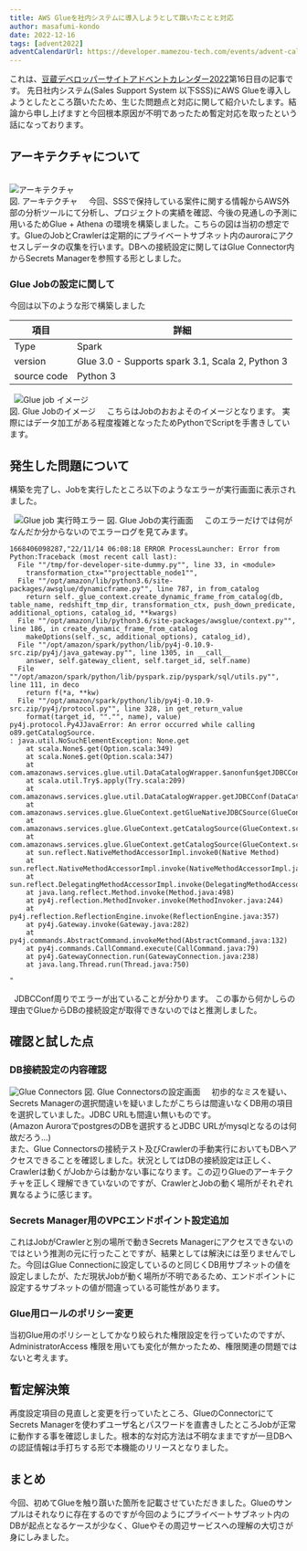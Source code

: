 ```yaml
---
title: AWS Glueを社内システムに導入しようとして躓いたことと対応
author: masafumi-kondo
date: 2022-12-16
tags: [advent2022]
adventCalendarUrl: https://developer.mamezou-tech.com/events/advent-calendar/2022/
---
```

これは、[豆蔵デベロッパーサイトアドベントカレンダー2022](https://developer.mamezou-tech.com/events/advent-calendar/2022/)第16日目の記事です。
先日社内システム(Sales Support System 以下SSS)にAWS Glueを導入しようとしたところ躓いたため、生じた問題点と対応に関して紹介いたします。結論から申し上げますと今回根本原因が不明であったため暫定対応を取ったという話になっております。    

## アーキテクチャについて  
&nbsp;  
![アーキテクチャ](/img/sss/glue_for_analisis.png "アーキテクチャ図")  
図. アーキテクチャ
&nbsp;
&nbsp;
今回、SSSで保持している案件に関する情報からAWS外部の分析ツールにて分析し、プロジェクトの実績を確認、今後の見通しの予測に用いるためGlue + Athena の環境を構築しました。こちらの図は当初の想定です。GlueのJobとCrawlerは定期的にプライベートサブネット内のauroraにアクセスしデータの収集を行います。DBへの接続設定に関してはGlue Connector内からSecrets Managerを参照する形としました。  

### Glue Jobの設定に関して  
今回は以下のような形で構築しました  

| 項目          | 詳細                                               |
|-------------|--------------------------------------------------|
| Type        | Spark                                            |
| version     | Glue 3.0 - Supports spark 3.1, Scala 2, Python 3 |
| source code | Python 3                                         |

&nbsp;
![Glue job イメージ](/img/sss/glue_job_image.png "Glue Job イメージ")  
図. Glue Jobのイメージ
&nbsp;
&nbsp;
こちらはJobのおおよそのイメージとなります。 実際にはデータ加工がある程度複雑となったためPythonでScriptを手書きしています。  

## 発生した問題について  
構築を完了し、Jobを実行したところ以下のようなエラーが実行画面に表示されました。    

&nbsp;
![Glue job 実行時エラー](/img/sss/glue_jobs_run_error.png "Glue job 実行時エラー")
図. Glue Jobの実行画面
&nbsp;
&nbsp;
このエラーだけでは何がなんだか分からないのでエラーログを見てみます。
&nbsp;

```log
1668406098287,"22/11/14 06:08:18 ERROR ProcessLauncher: Error from Python:Traceback (most recent call last):
  File ""/tmp/for-developer-site-dummy.py"", line 33, in <module>
    transformation_ctx=""projecttable_node1"",
  File ""/opt/amazon/lib/python3.6/site-packages/awsglue/dynamicframe.py"", line 787, in from_catalog
    return self._glue_context.create_dynamic_frame_from_catalog(db, table_name, redshift_tmp_dir, transformation_ctx, push_down_predicate, additional_options, catalog_id, **kwargs)
  File ""/opt/amazon/lib/python3.6/site-packages/awsglue/context.py"", line 186, in create_dynamic_frame_from_catalog
    makeOptions(self._sc, additional_options), catalog_id),
  File ""/opt/amazon/spark/python/lib/py4j-0.10.9-src.zip/py4j/java_gateway.py"", line 1305, in __call__
    answer, self.gateway_client, self.target_id, self.name)
  File ""/opt/amazon/spark/python/lib/pyspark.zip/pyspark/sql/utils.py"", line 111, in deco
    return f(*a, **kw)
  File ""/opt/amazon/spark/python/lib/py4j-0.10.9-src.zip/py4j/protocol.py"", line 328, in get_return_value
    format(target_id, ""."", name), value)
py4j.protocol.Py4JJavaError: An error occurred while calling o89.getCatalogSource.
: java.util.NoSuchElementException: None.get
	at scala.None$.get(Option.scala:349)
	at scala.None$.get(Option.scala:347)
	at com.amazonaws.services.glue.util.DataCatalogWrapper.$anonfun$getJDBCConf$1(DataCatalogWrapper.scala:218)
	at scala.util.Try$.apply(Try.scala:209)
	at com.amazonaws.services.glue.util.DataCatalogWrapper.getJDBCConf(DataCatalogWrapper.scala:209)
	at com.amazonaws.services.glue.GlueContext.getGlueNativeJDBCSource(GlueContext.scala:487)
	at com.amazonaws.services.glue.GlueContext.getCatalogSource(GlueContext.scala:320)
	at com.amazonaws.services.glue.GlueContext.getCatalogSource(GlueContext.scala:185)
	at sun.reflect.NativeMethodAccessorImpl.invoke0(Native Method)
	at sun.reflect.NativeMethodAccessorImpl.invoke(NativeMethodAccessorImpl.java:62)
	at sun.reflect.DelegatingMethodAccessorImpl.invoke(DelegatingMethodAccessorImpl.java:43)
	at java.lang.reflect.Method.invoke(Method.java:498)
	at py4j.reflection.MethodInvoker.invoke(MethodInvoker.java:244)
	at py4j.reflection.ReflectionEngine.invoke(ReflectionEngine.java:357)
	at py4j.Gateway.invoke(Gateway.java:282)
	at py4j.commands.AbstractCommand.invokeMethod(AbstractCommand.java:132)
	at py4j.commands.CallCommand.execute(CallCommand.java:79)
	at py4j.GatewayConnection.run(GatewayConnection.java:238)
	at java.lang.Thread.run(Thread.java:750)

"
```
&nbsp;
JDBCConf周りでエラーが出ていることが分かります。 この事から何かしらの理由でGlueからDBの接続設定が取得できないのではと推測しました。  

## 確認と試した点

### DB接続設定の内容確認
![Glue Connectors](/img/sss/glue_jobs_run_error.png "Glue Connectors")
図. Glue Connectorsの設定画面
&nbsp;
&nbsp;
初歩的なミスを疑い、Secrets Managerの選択間違いを疑いましたがこちらは間違いなくDB用の項目を選択していました。JDBC URLも間違い無いものです。  
(Amazon AuroraでpostgresのDBを選択するとJDBC URLがmysqlとなるのは何故だろう...)  
また、Glue Connectorsの接続テスト及びCrawlerの手動実行においてもDBへアクセスできることを確認しました。状況としてはDBの接続設定は正しく、Crawlerは動くがJobからは動かない事になります。この辺りGlueのアーキテクチャを正しく理解できていないのですが、CrawlerとJobの動く場所がそれぞれ異なるように感じます。  

### Secrets Manager用のVPCエンドポイント設定追加  
これはJobがCrawlerと別の場所で動きSecrets Managerにアクセスできないのではという推測の元に行ったことですが、結果としては解決には至りませんでした。今回はGlue Connectionに設定しているのと同じくDB用サブネットの値を設定しましたが、ただ現状Jobが動く場所が不明であるため、エンドポイントに設定するサブネットの値が間違っている可能性があります。   

### Glue用ロールのポリシー変更
当初Glue用のポリシーとしてかなり絞られた権限設定を行っていたのですが、AdministratorAccess 権限を用いても変化が無かったため、権限関連の問題ではないと考えます。  

## 暫定解決策
再度設定項目の見直しと変更を行っていたところ、GlueのConnectorにてSecrets Managerを使わずユーザ名とパスワードを直書きしたところJobが正常に動作する事を確認しました。根本的な対応方法は不明なままですが一旦DBへの認証情報は手打ちする形で本機能のリリースとなりました。    

## まとめ 
今回、初めてGlueを触り躓いた箇所を記載させていただきました。Glueのサンプルはそれなりに存在するのですが今回のようにプライベートサブネット内のDBが起点となるケースが少なく、Glueやその周辺サービスへの理解の大切さが身にしみました。


